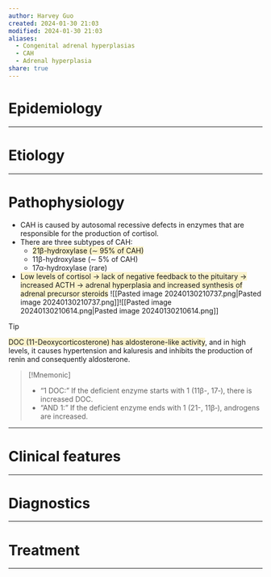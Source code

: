 ```yaml
---
author: Harvey Guo
created: 2024-01-30 21:03
modified: 2024-01-30 21:03
aliases:
  - Congenital adrenal hyperplasias
  - CAH
  - Adrenal hyperplasia
share: true
---
```

# Epidemiology


---
# Etiology


---
# Pathophysiology
- CAH is caused by autosomal recessive defects in enzymes that are responsible for the production of cortisol.
- There are three subtypes of CAH:
	- <span style="background:rgba(240, 200, 0, 0.2)">21β-hydroxylase (∼ 95% of CAH)</span>
	- 11β-hydroxylase (∼ 5% of CAH)
	- 17α-hydroxylase (rare)
- <span style="background:rgba(240, 200, 0, 0.2)">Low levels of cortisol → lack of negative feedback to the pituitary → increased ACTH → adrenal hyperplasia and increased synthesis of adrenal precursor steroids</span>
![[Pasted image 20240130210737.png|Pasted image 20240130210737.png]]![[Pasted image 20240130210614.png|Pasted image 20240130210614.png]]

>[!tip] 
><span style="background:rgba(240, 200, 0, 0.2)">DOC (11-Deoxycorticosterone) has aldosterone-like activity</span>, and in high levels, it causes hypertension and kaluresis and inhibits the production of renin and consequently aldosterone.

>[!Mnemonic] 
>- “1 DOC:” If the deficient enzyme starts with 1 (11β-, 17‑), there is increased DOC.
>- “AND 1:” If the deficient enzyme ends with 1 (21-, 11β‑), androgens are increased.

---
# Clinical features


---
# Diagnostics


---
# Treatment


---
